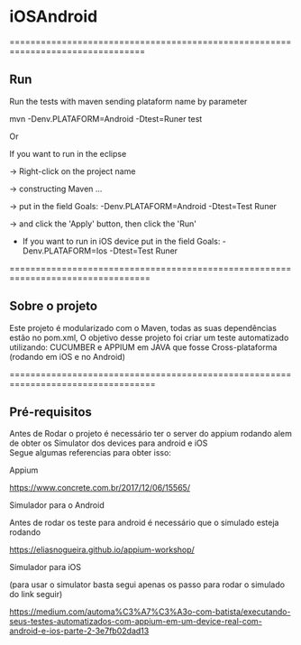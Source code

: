 # iOSAndroid

================================================================================
## Run

Run the tests with maven sending plataform name by parameter

mvn -Denv.PLATAFORM=Android -Dtest=Runer test

Or

If you want to run in the eclipse

 -> Right-click on the project name

 -> constructing Maven ...

 -> put in the field Goals: -Denv.PLATAFORM=Android -Dtest=Test Runer

 -> and click the 'Apply' button, then click the 'Run'

- If you want to run in iOS device put in the field Goals: -Denv.PLATAFORM=Ios -Dtest=Test Runer 


=================================================================================

## Sobre o projeto

Este projeto é modularizado com o Maven, todas as suas dependências estão no pom.xml,
O objetivo desse projeto foi criar um teste automatizado utilizando: CUCUMBER e APPIUM em JAVA que fosse Cross-plataforma (rodando em iOS e no Android)

==================================================================================
## Pré-requisitos

Antes de Rodar o projeto é necessário ter o server do appium rodando alem de obter os Simulator dos devices para android e iOS  
Segue algumas referencias para obter isso:

Appium

https://www.concrete.com.br/2017/12/06/15565/

Simulador para o Android

Antes de rodar os teste para android é necessário que o simulado esteja rodando

https://eliasnogueira.github.io/appium-workshop/

Simulador para iOS 

(para usar o  simulator basta segui apenas os passo para rodar o simulado do link seguir)

https://medium.com/automa%C3%A7%C3%A3o-com-batista/executando-seus-testes-automatizados-com-appium-em-um-device-real-com-android-e-ios-parte-2-3e7fb02dad13

